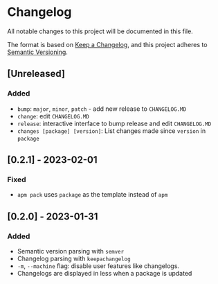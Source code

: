 # Changelog

All notable changes to this project will be documented in this file.

The format is based on [Keep a Changelog](https://keepachangelog.com/en/1.0.0/),
and this project adheres to [Semantic Versioning](https://semver.org/spec/v2.0.0.html).

## [Unreleased]

### Added
- `bump`: `major`, `minor`, `patch` - add new release to `CHANGELOG.MD`
- `change`: edit `CHANGELOG.MD`
- `release`: interactive interface to bump release and edit `CHANGELOG.MD`
- `changes [package] [version]`: List changes made since `version` in `package`

## [0.2.1] - 2023-02-01

### Fixed
- `apm pack` uses `package` as the template instead of `apm`

## [0.2.0] - 2023-01-31

### Added
- Semantic version parsing with `semver`
- Changelog parsing with `keepachangelog`
- `-m`, `--machine` flag: disable user features like changelogs.
- Changelogs are displayed in less when a package is updated

